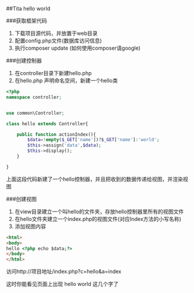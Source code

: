 ##Tita hello world

###获取框架代码
1. 下载项目源代码，并放置于web目录
2. 配置config.php文件(数据库访问信息)
3. 执行composer update (如何使用composer请google)

###创建控制器
1. 在controller目录下新建hello.php
2. 在hello.php 声明命名空间，新建一个hello类 
```php
<?php
namespace controller;


use common\Controller;

class hello extends Controller{

    public function actionIndex(){
        $data=!empty($_GET['name'])?$_GET['name']:'world';
        $this->assign('data',$data);
        $this->display();
    }

}
```
上面这段代码新建了一个hello控制器，并且把收到的数据传递给视图，并渲染视图


###创建视图
1. 在view目录建立一个叫hello的文件夹，存放hello控制器里所有的视图文件
2. 在hello文件夹建立一个index.php的视图文件(对应Index方法的小写名称)
3. 添加视图内容
```html
<html>
<body>
hello <?php echo $data;?>
</body>
</html>
```
访问http://项目地址/index.php?c=hello&a=index 

这时你能看见页面上出现 hello world 这几个字了

